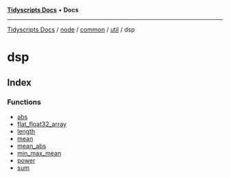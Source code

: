 [**Tidyscripts Docs**](../../../../../../../../README.md) • **Docs**

***

[Tidyscripts Docs](../../../../../../../../globals.md) / [node](../../../../../../README.md) / [common](../../../../README.md) / [util](../../README.md) / dsp

# dsp

## Index

### Functions

- [abs](functions/abs.md)
- [flat\_float32\_array](functions/flat_float32_array.md)
- [length](functions/length.md)
- [mean](functions/mean.md)
- [mean\_abs](functions/mean_abs.md)
- [min\_max\_mean](functions/min_max_mean.md)
- [power](functions/power.md)
- [sum](functions/sum.md)
